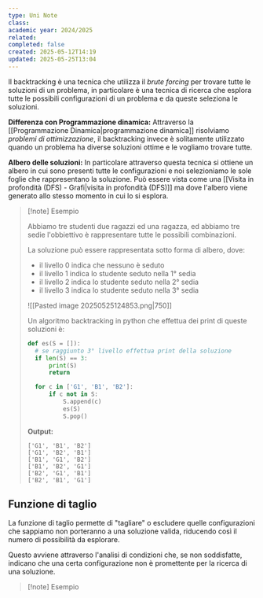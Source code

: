 ```yaml
---
type: Uni Note
class: 
academic year: 2024/2025
related: 
completed: false
created: 2025-05-12T14:19
updated: 2025-05-25T13:04
---
```

Il backtracking è una tecnica che utilizza il *brute forcing* per trovare tutte le soluzioni di un problema, in particolare è una tecnica di ricerca che esplora tutte le possibili configurazioni di un problema e da queste seleziona le soluzioni.

**Differenza con Programmazione dinamica:** Attraverso la [[Programmazione Dinamica|programmazione dinamica]] risolviamo *problemi di ottimizzazione*, il backtracking invece è solitamente utilizzato quando un problema ha diverse soluzioni ottime e le vogliamo trovare tutte.

**Albero delle soluzioni:** In particolare attraverso questa tecnica si ottiene un albero in cui sono presenti tutte le configurazioni e noi selezioniamo le sole foglie che rappresentano la soluzione. Può essere vista come una [[Visita in profondità (DFS) - Grafi|visita in profondità (DFS)]] ma dove l'albero viene generato allo stesso momento in cui lo si esplora.


>[!note] Esempio
>
>Abbiamo tre studenti due ragazzi ed una ragazza, ed abbiamo tre sedie l'obbiettivo è rappresentare tutte le possibili combinazioni.
>
>La soluzione può essere rappresentata sotto forma di albero, dove:
>- il livello 0 indica che nessuno è seduto
>- il livello 1 indica lo studente seduto nella 1° sedia
>- il livello 2 indica lo studente seduto nella 2° sedia
>- il livello 3 indica lo studente seduto nella 3° sedia
>
>![[Pasted image 20250525124853.png|750]]
>
>Un algoritmo backtracking in python che effettua dei print di queste soluzioni è:
>
>```python
>def es(S = []):
>	# se raggiunto 3° livello effettua print della soluzione
>	if len(S) == 3: 
>		print(S)
>		return
>
>	for c in ['G1', 'B1', 'B2']:
>		if c not in S:	
>			S.append(c)
>			es(S)
>			S.pop()
>```
>**Output:**
>
>```
>['G1', 'B1', 'B2']
>['G1', 'B2', 'B1']
>['B1', 'G1', 'B2']
>['B1', 'B2', 'G1']
>['B2', 'G1', 'B1']
>['B2', 'B1', 'G1']
>```

## Funzione di taglio

La funzione di taglio permette di "tagliare" o escludere quelle configurazioni che sappiamo non porteranno a una soluzione valida, riducendo così il numero di possibilità da esplorare.

Questo avviene attraverso l'analisi di condizioni che, se non soddisfatte, indicano che una certa configurazione non è promettente per la ricerca di una soluzione.

>[!note] Esempio
>
>
